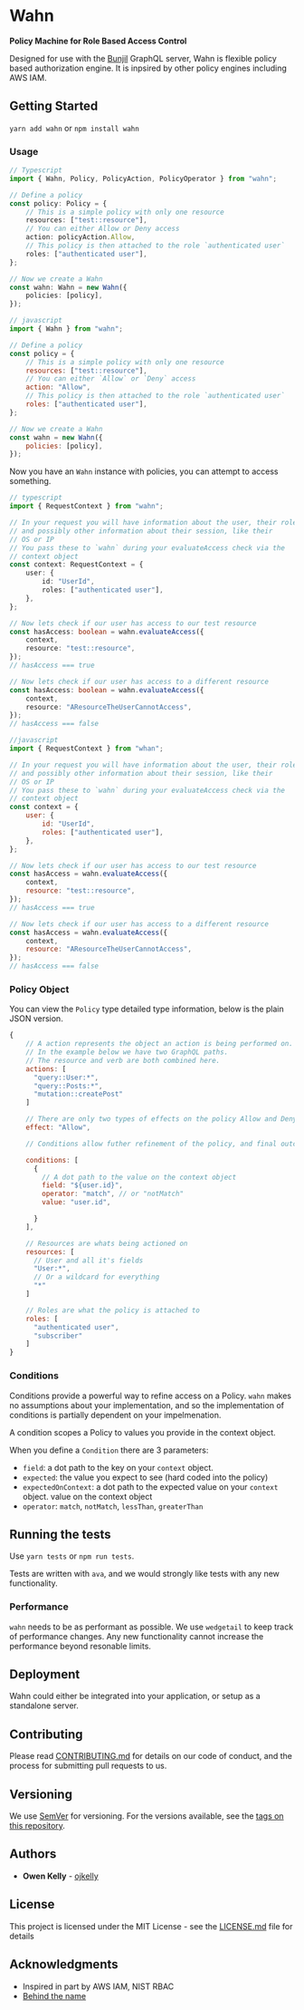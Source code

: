 # Wahn

**Policy Machine for Role Based Access Control**

Designed for use with the [Bunjil](https://github.com/ojkelly/bunjil) GraphQL server, Wahn is flexible policy based authorization engine. It is inpsired by other policy engines including AWS IAM.

## Getting Started

`yarn add wahn` or `npm install wahn`

### Usage

```typescript
// Typescript
import { Wahn, Policy, PolicyAction, PolicyOperator } from "wahn";

// Define a policy
const policy: Policy = {
    // This is a simple policy with only one resource
    resources: ["test::resource"],
    // You can either Allow or Deny access
    action: policyAction.Allow,
    // This policy is then attached to the role `authenticated user`
    roles: ["authenticated user"],
};

// Now we create a Wahn
const wahn: Wahn = new Wahn({
    policies: [policy],
});
```

```javascript
// javascript
import { Wahn } from "wahn";

// Define a policy
const policy = {
    // This is a simple policy with only one resource
    resources: ["test::resource"],
    // You can either `Allow` or `Deny` access
    action: "Allow",
    // This policy is then attached to the role `authenticated user`
    roles: ["authenticated user"],
};

// Now we create a Wahn
const wahn = new Wahn({
    policies: [policy],
});
```

Now you have an `Wahn` instance with policies, you can attempt to access something.

```typescript
// typescript
import { RequestContext } from "wahn";

// In your request you will have information about the user, their roles,
// and possibly other information about their session, like their
// OS or IP
// You pass these to `wahn` during your evaluateAccess check via the
// context object
const context: RequestContext = {
    user: {
        id: "UserId",
        roles: ["authenticated user"],
    },
};

// Now lets check if our user has access to our test resource
const hasAccess: boolean = wahn.evaluateAccess({
    context,
    resource: "test::resource",
});
// hasAccess === true

// Now lets check if our user has access to a different resource
const hasAccess: boolean = wahn.evaluateAccess({
    context,
    resource: "AResourceTheUserCannotAccess",
});
// hasAccess === false
```

```javascript
//javascript
import { RequestContext } from "whan";

// In your request you will have information about the user, their roles,
// and possibly other information about their session, like their
// OS or IP
// You pass these to `wahn` during your evaluateAccess check via the
// context object
const context = {
    user: {
        id: "UserId",
        roles: ["authenticated user"],
    },
};

// Now lets check if our user has access to our test resource
const hasAccess = wahn.evaluateAccess({
    context,
    resource: "test::resource",
});
// hasAccess === true

// Now lets check if our user has access to a different resource
const hasAccess = wahn.evaluateAccess({
    context,
    resource: "AResourceTheUserCannotAccess",
});
// hasAccess === false
```

### Policy Object

You can view the `Policy` type detailed type information, below is the plain JSON version.

```javascript
{
    // A action represents the object an action is being performed on.
    // In the example below we have two GraphQL paths.
    // The resource and verb are both combined here.
    actions: [
      "query::User:*",
      "query::Posts:*",
      "mutation::createPost"
    ]

    // There are only two types of effects on the policy Allow and Deny
    effect: "Allow",

    // Conditions allow futher refinement of the policy, and final outcome.

    conditions: [
      {
        // A dot path to the value on the context object
        field: "${user.id}",
        operator: "match", // or "notMatch"
        value: "user.id",

      }
    ],

    // Resources are whats being actioned on
    resources: [
      // User and all it's fields
      "User:*",
      // Or a wildcard for everything
      "*"
    ]

    // Roles are what the policy is attached to
    roles: [
      "authenticated user",
      "subscriber"
    ]
}
```

### Conditions

Conditions provide a powerful way to refine access on a Policy. `wahn` makes no assumptions about
your implementation, and so the implementation of conditions is partially dependent on your impelmenation.

A condition scopes a Policy to values you provide in the context object.

When you define a `Condition` there are 3 parameters:

* `field`: a dot path to the key on your `context` object.
* `expected`: the value you expect to see (hard coded into the policy)
* `expectedOnContext`: a dot path to the expected value on your `context` object.
  value on the context object
* `operator`: `match`, `notMatch`, `lessThan`, `greaterThan`

## Running the tests

Use `yarn tests` or `npm run tests`.

Tests are written with `ava`, and we would strongly like tests with any new functionality.

### Performance

`wahn` needs to be as performant as possible. We use `wedgetail` to keep track of performance
changes. Any new functionality cannot increase the performance beyond resonable limits.

## Deployment

Wahn could either be integrated into your application, or setup as a
standalone server.

## Contributing

Please read [CONTRIBUTING.md](https://github.com/ojkelly/wahn/CONTRIBUTING.md) for details on our code of conduct, and the process for submitting pull requests to us.

## Versioning

We use [SemVer](http://semver.org/) for versioning. For the versions available, see the [tags on this repository](https://github.com/ojkelly/wahn/tags).

## Authors

* **Owen Kelly** - [ojkelly](https://github.com/ojkelly)

## License

This project is licensed under the MIT License - see the [LICENSE.md](https://github.com/ojkelly/wahn/LICENSE.md) file for details

## Acknowledgments

* Inspired in part by AWS IAM, NIST RBAC
* [Behind the name](<https://en.wikipedia.org/wiki/Crow_(Australian_Aboriginal_mythology)>)
